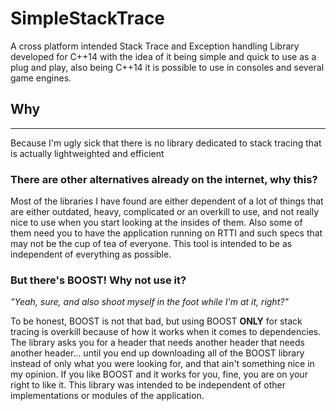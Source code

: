 # SimpleStackTrace
A cross platform intended Stack Trace and Exception handling Library developed for C++14 with the idea of it being simple and quick to use as a plug and play, also being C++14 it is possible to use in consoles and several game engines. 

## Why
---

Because I'm ugly sick that there is no library dedicated to stack tracing that is actually lightweighted and efficient


### There are other alternatives already on the internet, why this?
Most of the libraries I have found are either dependent of a lot of things that are either
outdated, heavy, complicated or an overkill to use, and not really nice to use when you
start looking at the insides of them. Also some of them need you to have the application
running on RTTI and such specs that may not be the cup of tea of everyone. This tool is intended to be as independent of everything as possible.


### But there's BOOST! Why not use it?

_"Yeah, sure, and also shoot myself in the foot while I'm at it, right?"_

To be honest, BOOST is not that bad, but using BOOST **ONLY** for stack tracing is overkill because of how it works when it comes to dependencies.
The library asks you for a header that needs another header that needs another header...
until you end up downloading all of the BOOST library instead of only what you were looking for,
and that ain't something nice in my opinion. If you like BOOST and it works for you, 
fine, you are on your right to like it. This library was intended to be independent of other
implementations or modules of the application.
